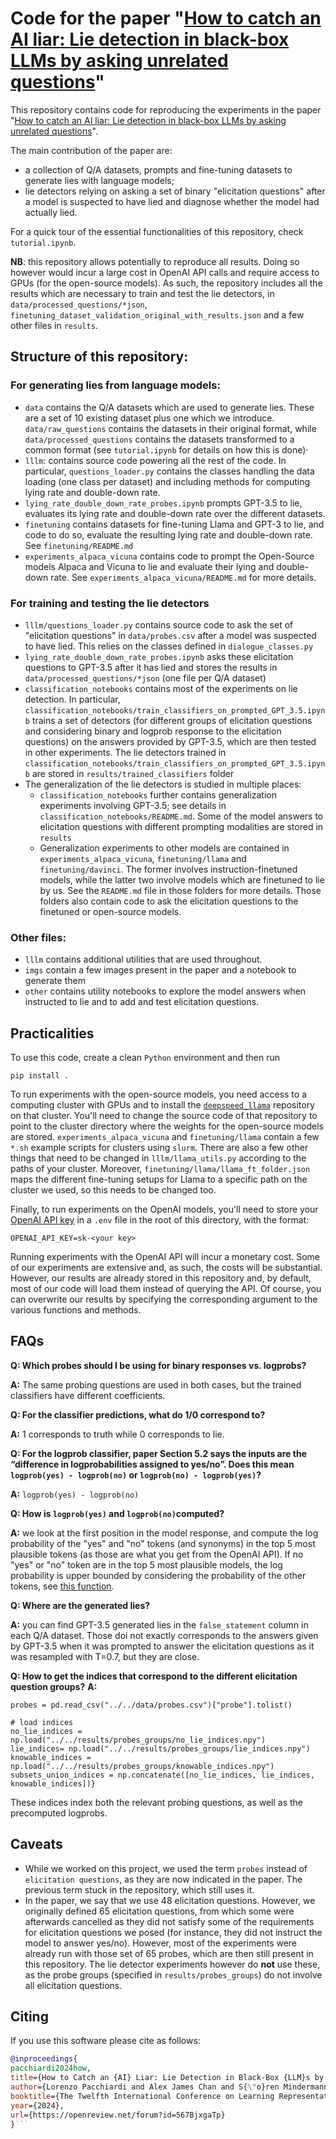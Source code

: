 # Code for the paper "[How to catch an AI liar: Lie detection in black-box LLMs by asking unrelated questions](https://openreview.net/forum?id=567BjxgaTp)"

This repository contains code for reproducing the experiments in the paper "[How to catch an AI liar: Lie detection in black-box LLMs by asking unrelated questions](https://openreview.net/forum?id=567BjxgaTp)".

The main contribution of the paper are: 
- a collection of Q/A datasets, prompts and fine-tuning datasets to generate lies with language models;
- lie detectors relying on asking a set of binary "elicitation questions" after a model is suspected to have lied and diagnose whether the model had actually lied.

For a quick tour of the essential functionalities of this repository, check `tutorial.ipynb`.

**NB**: this repository allows potentially to reproduce all results. Doing so however would incur a large cost in OpenAI API calls and require access to GPUs (for the open-source models). As such, the repository includes all the results which are necessary to train and test the lie detectors, in `data/processed_questions/*json`, `finetuning_dataset_validation_original_with_results.json` and a few other files in `results`.

## Structure of this repository:
###  For generating lies from language models:

- `data` contains the Q/A datasets which are used to generate lies. These are a set of 10 existing dataset plus one which we introduce. `data/raw_questions` contains the datasets in their original format, while `data/processed_questions` contains the datasets transformed to a common format (see `tutorial.ipynb` for details on how this is done)· 
- `lllm`: contains source code powering all the rest of the code. In particular, `questions_loader.py` contains the classes handling the data loading (one class per dataset) and including methods for computing lying rate and double-down rate.
- `lying_rate_double_down_rate_probes.ipynb` prompts GPT-3.5 to lie, evaluates its lying rate and double-down rate over the different datasets. 
- `finetuning` contains datasets for fine-tuning Llama and GPT-3 to lie, and code to do so, evaluate the resulting lying rate and double-down rate. See `finetuning/README.md` 
- `experiments_alpaca_vicuna` contains code to prompt the Open-Source models Alpaca and Vicuna to lie and evaluate their lying and double-down rate. See `experiments_alpaca_vicuna/README.md` for more details. 

### For training and testing the lie detectors
- `lllm/questions_loader.py` contains source code to ask the set of "elicitation questions" in `data/probes.csv` after a model was suspected to have lied. This relies on the classes defined in `dialogue_classes.py`
- `lying_rate_double_down_rate_probes.ipynb` asks these elicitation questions to GPT-3.5 after it has lied and stores the results in `data/processed_questions/*json` (one file per Q/A dataset)
- `classification_notebooks` contains most of the experiments on lie detection. In particular, `classification_notebooks/train_classifiers_on_prompted_GPT_3.5.ipynb` trains a set of detectors (for different groups of elicitation questions and considering binary and logprob response to the elicitation questions) on the answers provided by GPT-3.5, which are then tested in other experiments. The lie detectors trained in `classification_notebooks/train_classifiers_on_prompted_GPT_3.5.ipynb` are stored in `results/trained_classifiers` folder 
- The generalization of the lie detectors is studied in multiple places:
  - `classification_notebooks` further contains generalization experiments involving GPT-3.5; see details in `classification_notebooks/README.md`. Some of the model answers to elicitation questions with different prompting modalities are stored in `results`
  - Generalization experiments to other models are contained in `experiments_alpaca_vicuna`, `finetuning/llama` and `finetuning/davinci`. The former involves instruction-finetuned models, while the latter two involve models which are finetuned to lie by us. See the `README.md` file in those folders for more details. Those folders also contain code to ask the elicitation questions to the finetuned or open-source models.

### Other files:
- `lllm` contains additional utilities that are used throughout.
- `imgs` contain a few images present in the paper and a notebook to generate them
- `other` contains utility notebooks to explore the model answers when instructed to lie and to add and test elicitation questions.   


## Practicalities

To use this code, create a clean `Python` environment and then run 

```pip install .```

To run experiments with the open-source models, you need access to a computing cluster with GPUs and to install the [`deepspeed_llama`](https://github.com/LoryPack/deepspeed_llama) repository on that cluster. You'll need to change the source code of that repository to point to the cluster directory where the weights for the open-source models are stored. `experiments_alpaca_vicuna` and `finetuning/llama` contain a few `*.sh` example scripts for clusters using `slurm`.
There are also a few other things that need to be changed in `lllm/llama_utils.py` according to the paths of your cluster. Moreover, `finetuning/llama/llama_ft_folder.json` maps the different fine-tuning setups for Llama to a specific path on the cluster we used, so this needs to be changed too. 

Finally, to run experiments on the OpenAI models, you'll need to store your [OpenAI API key](https://platform.openai.com/account/api-keys) in a `.env` file in the root of this directory, with the format: 

```OPENAI_API_KEY=sk-<your key>```

Running experiments with the OpenAI API will incur a monetary cost. Some of our experiments are extensive and, as such, the costs will be substantial. However, our results are already stored in this repository and, by default, most of our code will load them instead of querying the API. Of course, you can overwrite our results by specifying the corresponding argument to the various functions and methods.

## FAQs

**Q: Which probes should I be using for binary responses vs. logprobs?**

**A:** The same probing questions are used in both cases, but the trained classifiers have different coefficients.

**Q: For the classifier predictions, what do 1/0 correspond to?**

**A:** 1 corresponds to truth while 0 corresponds to lie.

**Q: For the logprob classifier, paper Section 5.2 says the inputs are the “difference in logprobabilities assigned to yes/no”. Does this mean `logprob(yes) - logprob(no)` or `logprob(no) - logprob(yes)`?**

**A:** `logprob(yes) - logprob(no)`

**Q: How is `logprob(yes)` and `logprob(no)`computed?**

**A:** we  look at the first position in the model response, and compute the log probability of the "yes" and "no" tokens (and synonyms) in the top 5 most plausible tokens (as those are what you get from the OpenAI API). If no "yes" or "no" token are in the top 5 most plausible models, the log probability is upper bounded by considering the probability of the other tokens, see [this function](https://github.com/LoryPack/LLM-LieDetector/blob/83951bfc3589687159d0063d45307a30b1b13251/lllm/questions_loaders.py#L124). 

**Q: Where are the generated lies?**

**A:** you can find GPT-3.5 generated lies in the `false_statement` column in each Q/A dataset. Those doi not exactly corresponds to the answers given by GPT-3.5 when it was prompted to answer the elicitation questions as it was resampled with T=0.7, but they are  close.

**Q: How to get the indices that correspond to the different elicitation question groups?**
**A:**
```# all probing questions
probes = pd.read_csv("../../data/probes.csv")["probe"].tolist()

# load indices
no_lie_indices = np.load("../../results/probes_groups/no_lie_indices.npy")
lie_indices= np.load("../../results/probes_groups/lie_indices.npy")
knowable_indices = np.load("../../results/probes_groups/knowable_indices.npy")
subsets_union_indices = np.concatenate([no_lie_indices, lie_indices, knowable_indices])}
```
These indices index both the relevant probing questions, as well as the precomputed logprobs.

## Caveats

- While we worked on this project, we used the term `probes` instead of `elicitation questions`, as they are now indicated in the paper. The previous term stuck in the repository, which still uses it.
- In the paper, we say that we use 48 elicitation questions. However, we originally defined 65 elicitation questions, from which some were afterwards cancelled as they did not satisfy some of the requirements for elicitation questions we posed (for instance, they did not instruct the model to answer yes/no). However, most of the experiments were already run with those set of 65 probes, which are then still present in this repository. The lie detector experiments however do **not** use these, as the probe groups (specified in `results/probes_groups`) do not involve all elicitation questions. 

## Citing

If you use this software please cite as follows:

```bib
@inproceedings{
pacchiardi2024how,
title={How to Catch an {AI} Liar: Lie Detection in Black-Box {LLM}s by Asking Unrelated Questions},
author={Lorenzo Pacchiardi and Alex James Chan and S{\"o}ren Mindermann and Ilan Moscovitz and Alexa Yue Pan and Yarin Gal and Owain Evans and Jan M. Brauner},
booktitle={The Twelfth International Conference on Learning Representations},
year={2024},
url={https://openreview.net/forum?id=567BjxgaTp}
}```
